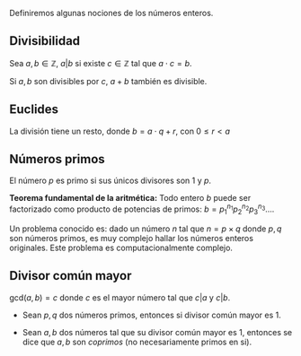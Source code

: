 Definiremos algunas nociones de los números enteros.

## Divisibilidad

Sea $a, b \in \mathbb{Z}$, $a|b$ si existe $c \in \mathbb{Z}$ tal que $a\cdot c = b$.

Si $a,b$ son divisibles por $c$, $a+b$ también es divisible.

## Euclides

La división tiene un resto, donde $b = a \cdot q + r$, con $0 \leq r < a$

## Números primos

El número $p$ es primo si sus únicos divisores son $1$ y $p$.

**Teorema fundamental de la aritmética:** Todo entero $b$ puede ser factorizado como producto de potencias de primos: $b = p_1^{n_1}p_2^{n_2}p_3^{n_3}\dots$.

Un problema conocido es: dado un número $n$ tal que $n = p \times q$ donde $p,q$ son números primos, es muy complejo hallar los números enteros originales. Este problema es computacionalmente complejo.

## Divisor común mayor

$\text{gcd}(a,b) = c$ donde $c$ es el mayor número tal que $c | a$ y $c | b$.

- Sean $p,q$ dos números primos, entonces si divisor común mayor es $1$.

- Sean $a,b$ dos números tal que su divisor común mayor es 1, entonces se dice que $a,b$ son *coprimos* (no necesariamente primos en si).